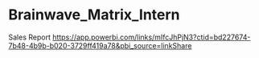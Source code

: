 # Brainwave_Matrix_Intern
Sales Report 
https://app.powerbi.com/links/mIfcJhPjN3?ctid=bd227674-7b48-4b9b-b020-3729ff419a78&pbi_source=linkShare
